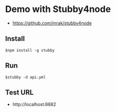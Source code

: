 # Demo with Stubby4node
* https://github.com/mrak/stubby4node

## Install
```
$npm install -g stubby
```

## Run
```
$stubby -d api.yml
```

## Test URL
* http://localhost:8882